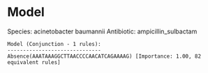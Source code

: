 
# Model

Species: acinetobacter baumannii
Antibiotic: ampicillin_sulbactam

```
Model (Conjunction - 1 rules):
------------------------------
Absence(AAATAAAGGCTTAACCCCAACATCAGAAAAG) [Importance: 1.00, 82 equivalent rules]

```

